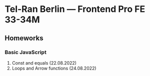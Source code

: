 # Tel-Ran Berlin — Frontend Pro FE 33-34M

## Homeworks

### Basic JavaScript

1. Const and equals (22.08.2022)
1. Loops and Arrow functions (24.08.2022)

